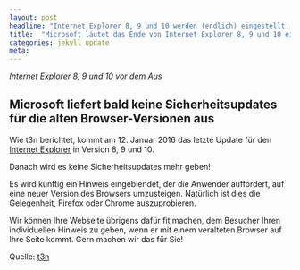 ```yaml
---
layout: post
headline: "Internet Explorer 8, 9 und 10 werden (endlich) eingestellt..."
title:  "Microsoft läutet das Ende von Internet Explorer 8, 9 und 10 ein"
categories: jekyll update
meta:
---
```


*Internet Explorer 8, 9 und 10 vor dem Aus*

## Microsoft liefert bald keine Sicherheitsupdates für die alten Browser-Versionen aus

Wie t3n berichtet, kommt am 12. Januar 2016 das letzte Update für den [Internet Explorer](http://t3n.de/tag/internet-explorer) in Version 8, 9 und 10.

Danach wird es keine Sicherheitsupdates mehr geben!

<!--break-->

Es wird künftig ein Hinweis eingeblendet, der die Anwender auffordert, auf eine neuer Version des Browsers umzusteigen. Natürlich ist dies die Gelegenheit, Firefox oder Chrome auszuprobieren.

Wir können Ihre Webseite übrigens dafür fit machen, dem Besucher Ihren individuellen Hinweis zu geben, wenn er mit einem veralteten Browser auf Ihre Seite kommt. Gern machen wir das für Sie!

Quelle: [t3n](http://t3n.de/news/microsoft-internet-explorer-8-9-10-668960/?utm_content=buffer611a0&utm_medium=social&utm_source=plus.google.com&utm_campaign=buffer)
